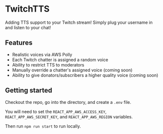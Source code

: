 # TwitchTTS

Adding TTS support to your Twitch stream! Simply plug your username in and listen to your chat!

## Features

- Realistic voices via AWS Polly
- Each Twitch chatter is assigned a random voice
- Ability to restrict TTS to moderators
- Manually override a chatter's assigned voice (coming soon)
- Ability to give donators/subscribers a higher quality voice (coming soon)

## Getting started

Checkout the repo, go into the directory, and create a `.env` file.

You will need to set the `REACT_APP_AWS_ACCESS_KEY`, `REACT_APP_AWS_SECRET_KEY`, and `REACT_APP_AWS_REGION` variables.

Then run `npm run start` to run locally.
